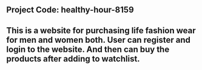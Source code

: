 ## Project Code: healthy-hour-8159
## This is a website for purchasing life fashion wear for men and women both. User can register and login to the website. And then can buy the products after adding to watchlist.

